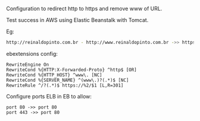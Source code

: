 
Configuration to redirect http to https and remove www of URL.

Test success in AWS using Elastic Beanstalk with Tomcat.

Eg:
```bash
http://reinaldopinto.com.br - http://www.reinaldopinto.com.br ->> https://reinaldopinto.com.br
```

ebextensions config:

```
RewriteEngine On
RewriteCond %{HTTP:X-Forwarded-Proto} ^http$ [OR]
RewriteCond %{HTTP_HOST} ^www\. [NC]
RewriteCond %{SERVER_NAME} ^(www\.)?(.*)$ [NC]
RewriteRule ^/?(.*)$ https://%2/$1 [L,R=301]
```

Configure ports ELB in EB to allow:
```
port 80 ->> port 80
port 443 ->> port 80
```
